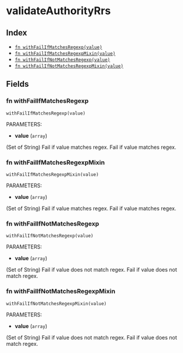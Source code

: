 # validateAuthorityRrs



## Index

* [`fn withFailIfMatchesRegexp(value)`](#fn-withfailifmatchesregexp)
* [`fn withFailIfMatchesRegexpMixin(value)`](#fn-withfailifmatchesregexpmixin)
* [`fn withFailIfNotMatchesRegexp(value)`](#fn-withfailifnotmatchesregexp)
* [`fn withFailIfNotMatchesRegexpMixin(value)`](#fn-withfailifnotmatchesregexpmixin)

## Fields

### fn withFailIfMatchesRegexp

```jsonnet
withFailIfMatchesRegexp(value)
```

PARAMETERS:

* **value** (`array`)

(Set of String) Fail if value matches regex.
Fail if value matches regex.
### fn withFailIfMatchesRegexpMixin

```jsonnet
withFailIfMatchesRegexpMixin(value)
```

PARAMETERS:

* **value** (`array`)

(Set of String) Fail if value matches regex.
Fail if value matches regex.
### fn withFailIfNotMatchesRegexp

```jsonnet
withFailIfNotMatchesRegexp(value)
```

PARAMETERS:

* **value** (`array`)

(Set of String) Fail if value does not match regex.
Fail if value does not match regex.
### fn withFailIfNotMatchesRegexpMixin

```jsonnet
withFailIfNotMatchesRegexpMixin(value)
```

PARAMETERS:

* **value** (`array`)

(Set of String) Fail if value does not match regex.
Fail if value does not match regex.